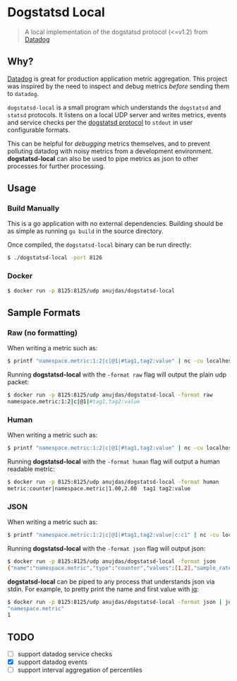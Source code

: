 # Dogstatsd Local
> A local implementation of the dogstatsd protocol (<=v1.2) from [Datadog](https://www.datadog.com)

## Why?

[Datadog](https://www.datadog.com) is great for production application metric aggregation. This project was inspired by the need to inspect and debug metrics _before_ sending them to `datadog`.

`dogstatsd-local` is a small program which understands the `dogstatsd` and `statsd` protocols. It listens on a local UDP server and writes metrics, events and service checks per the [dogstatsd protocol](https://docs.datadoghq.com/developers/dogstatsd/datagram_shell/) to `stdout` in user configurable formats.

This can be helpful for _debugging_ metrics themselves, and to prevent polluting datadog with noisy metrics from a development environment. **dogstatsd-local** can also be used to pipe metrics as json to other processes for further processing.

## Usage

### Build Manually

This is a go application with no external dependencies. Building should be as simple as running `go build` in the source directory.

Once compiled, the `dogstatsd-local` binary can be run directly:
```bash
$ ./dogstatsd-local -port 8126
```

### Docker

```bash
$ docker run -p 8125:8125/udp anujdas/dogstatsd-local
```

## Sample Formats

### Raw (no formatting)

When writing a metric such as:

```bash
$ printf "namespace.metric:1:2|c|@1|#tag1,tag2:value" | nc -cu localhost 8125
```

Running **dogstatsd-local** with the `-format raw` flag will output the plain udp packet:

```bash
$ docker run -p 8125:8125/udp anujdas/dogstatsd-local -format raw
namespace.metric:1:2|c|@1|#tag1,tag2:value

```

### Human

When writing a metric such as:

```bash
$ printf "namespace.metric:1:2|c|@1|#tag1,tag2:value" | nc -cu localhost 8125
```

Running **dogstatsd-local** with the `-format human` flag will output a human readable metric:

```bash
$ docker run -p 8125:8125/udp anujdas/dogstatsd-local -format human
metric:counter|namespace.metric|1.00,2.00  tag1 tag2:value

```

### JSON

When writing a metric such as:
```bash
$ printf "namespace.metric:1:2|c|@1|#tag1,tag2:value|c:c1" | nc -cu localhost 8125
```

Running **dogstatsd-local** with the `-format json` flag will output json:

```bash
$ docker run -p 8125:8125/udp anujdas/dogstatsd-local -format json
{"name":"namespace.metric","type":"counter","values":[1,2],"sample_rate":1,"tags":["tag1","tag2:value","container_id":"c1"]}
```

**dogstatsd-local** can be piped to any process that understands json via stdin. For example, to pretty print the name and first value with [jq](https://stedolan.github.io/jq/):

```bash
$ docker run -p 8125:8125/udp anujdas/dogstatsd-local -format json | jq ".name,.values[0]"
"namespace.metric"
1
```

## TODO

- [ ] support datadog service checks
- [x] support datadog events
- [ ] support interval aggregation of percentiles
